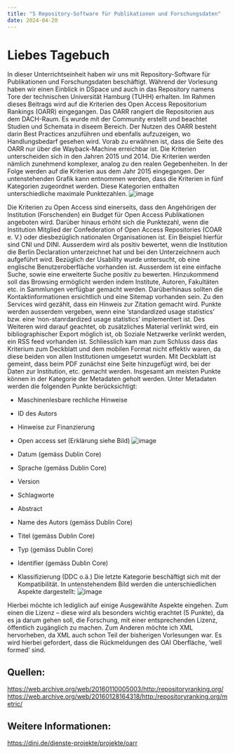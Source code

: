 ```yaml
---
title: "5 Repository-Software für Publikationen und Forschungsdaten"
date: 2024-04-20
---
```


# Liebes Tagebuch
In dieser Unterrichtseinheit haben wir uns mit Repository-Software für Publikationen und Forschungsdaten beschäftigt. Während der Vorlesung haben wir einen Einblick in DSpace und auch in das Repository namens Tore der technischen Universität Hamburg (TUHH) erhalten. 
Im Rahmen dieses Beitrags wird auf die Kriterien des Open Access Repositorium Rankings (OARR) eingegangen. Das OARR rangiert die Repositorien aus dem DACH-Raum. Es wurde mit der Community erstellt und beachtet Studien und Schemata in diseem Bereich. Der Nutzen des OARR besteht darin Best Practices anzuführen und ebenfalls aufzuzeigen, wo Handlungsbedarf gesehen wird. Vorab zu erwähnen ist, dass die Seite des OARR nur über die Wayback-Machine erreichbar ist. Die Kriterien unterscheiden sich in den Jahren 2015 und 2014. Die Kriterien werden nämlich zunehmend komplexer, analog zu den realen Gegebenheiten. In der Folge werden auf die Kriterien aus dem Jahr 2015 eingegangen. Der untenstehenden Grafik kann entnommen werden, dass die Kriterien in fünf Kategorien zugeordnet werden. Diese Kategorien enthalten unterschiedliche maximale Punktezahlen.
![image](https://github.com/nathaliewic/lerntagebuch/assets/160014832/3ecd513d-c8a9-40a4-b021-a36f1288e694)

Die Kriterien zu Open Access sind einerseits, dass den Angehörigen der Institution (Forschenden) ein Budget für Open Access Publikationen angeboten wird. Darüber hinaus erhöht sich die Punktezahl, wenn die Institution Mitglied der Confederation of Open Access Repositories (COAR e. V.) oder diesbezüglich nationalen Organisationen ist. Ein Beispiel hierfür sind CNI und DINI. Ausserdem wird als positiv bewertet, wenn die Institution die Berlin Declaration unterzeichnet hat und bei den Unterzeichnern auch aufgeführt wird. 
Bezüglich der Usability wurde untersucht, ob eine englische Benutzeroberfläche vorhanden ist. Ausserdem ist eine einfache Suche, sowie eine erweiterte Suche positiv zu bewerten. Hinzukommend soll das Browsing ermöglicht werden indem Institute, Autoren, Fakultäten etc. in Sammlungen verfügbar gemacht werden. Darüberhinaus sollten die Kontaktinformationen ersichtlich und eine Sitemap vorhanden sein.
Zu den Services wird gezählt, dass ein Hinweis zur Zitation gemacht wird. Punkte werden ausserdem vergeben, wenn eine ‘standardized usage statistics’ bzw. eine ‘non-stanrdardized usage statistics’ implementiert ist. Des Weiteren wird darauf geachtet, ob zusätzliches Material verlinkt wird, ein bibliographischer Export möglich ist, ob Soziale Netzwerke verlinkt werden, ein RSS feed vorhanden ist. Schliesslich kam man zum Schluss dass das Kriterium zum Deckblatt und dem mobilen Format nicht effektiv waren, da diese beiden von allen Institutionen umgesetzt wurden. Mit Deckblatt ist gemeint, dass beim PDF zunächst eine Seite hinzugefügt wird, bei der Daten zur Institution, etc. gemacht werden. 
Insgesamt am meisten Punkte können in der Kategorie der Metadaten geholt werden. Unter Metadaten werden die folgenden Punkte berücksichtigt:
-	Maschinenlesbare rechliche Hinweise
-	ID des Autors
-	Hinweise zur Finanzierung
-	Open access set (Erklärung siehe Bild)
![image](https://github.com/nathaliewic/lerntagebuch/assets/160014832/fdee4f4b-3eb6-464c-b775-01072bb75a12)

 
-	Datum (gemäss Dublin Core)
-	Sprache (gemäss Dublin Core)
-	Version
-	Schlagworte
-	Abstract
-	Name des Autors (gemäss Dublin Core)
-	Titel (gemäss Dublin Core)
-	Typ (gemäss Dublin Core)
-	Identifier (gemäss Dublin Core)
-	Klassifizierung (DDC o.ä.)
Die letzte Kategorie beschäftigt sich mit der Kompatibilität. In untenstehendem Bild werden die unterschiedlichen Aspekte dargestellt:
 ![image](https://github.com/nathaliewic/lerntagebuch/assets/160014832/d21ae74c-d9ca-48da-8567-ab518aceabb6)

Hierbei möchte ich lediglich auf einige Ausgewählte Aspekte eingehen. Zum einen die Lizenz – diese wird als besonders wichtig erachtet (5 Punkte), da es ja darum gehen soll, die Forschung, mit einer entsprechenden Lizenz, öffentlich zugänglich zu machen. Zum Anderen möchte ich XML hervorheben, da XML auch schon Teil der bisherigen Vorlesungen war. Es wird hierbei gefordert, dass die Rückmeldungen des OAI Oberfläche, ‘well formed’ sind. 

## Quellen:
https://web.archive.org/web/20160110005003/http:/repositoryranking.org/
https://web.archive.org/web/20160128164318/http:/repositoryranking.org/metric/
## Weitere Informationen:
https://dini.de/dienste-projekte/projekte/oarr
